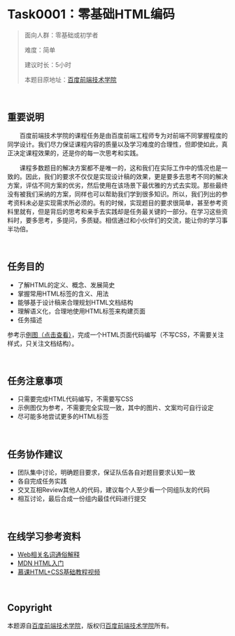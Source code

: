 ﻿# Task0001：零基础HTML编码

> 面向人群：零基础或初学者
>
> 难度：简单
>
> 建议时长：5小时
>
> 本题目原地址：[百度前端技术学院](http://ife.baidu.com/2016/task/detail?taskId=1)

<br />

## 重要说明

&emsp;&emsp;百度前端技术学院的课程任务是由百度前端工程师专为对前端不同掌握程度的同学设计。我们尽力保证课程内容的质量以及学习难度的合理性，但即使如此，真正决定课程效果的，还是你的每一次思考和实践。

&emsp;&emsp;课程多数题目的解决方案都不是唯一的，这和我们在实际工作中的情况也是一致的。因此，我们的要求不仅仅是实现设计稿的效果，更是要多去思考不同的解决方案，评估不同方案的优劣，然后使用在该场景下最优雅的方式去实现。那些最终没有被我们采纳的方案，同样也可以帮助我们学到很多知识。所以，我们列出的参考资料未必是实现需求所必须的。有的时候，实现题目的要求很简单，甚至参考资料里就有，但是背后的思考和亲手去实践却是任务最关键的一部分。在学习这些资料时，要多思考，多提问，多质疑。相信通过和小伙伴们的交流，能让你的学习事半功倍。

<br />

## 任务目的

- 了解HTML的定义、概念、发展简史
- 掌握常用HTML标签的含义、用法
- 能够基于设计稿来合理规划HTML文档结构
- 理解语义化，合理地使用HTML标签来构建页面
- 任务描述

参考示[例图（点击查看）](images/task0001_1.jpg)，完成一个HTML页面代码编写（不写CSS，不需要关注样式，只关注文档结构）。

<br />

## 任务注意事项

- 只需要完成HTML代码编写，不需要写CSS
- 示例图仅为参考，不需要完全实现一致，其中的图片、文案均可自行设定
- 尽可能多地尝试更多的HTML标签

<br />

## 任务协作建议

- 团队集中讨论，明确题目要求，保证队伍各自对题目要求认知一致
- 各自完成任务实践
- 交叉互相Review其他人的代码，建议每个人至少看一个同组队友的代码
- 相互讨论，最后合成一份组内最佳代码进行提交

<br />

## 在线学习参考资料

- [Web相关名词通俗解释](https://www.zhihu.com/question/22689579)
- [MDN HTML入门](https://developer.mozilla.org/zh-CN/docs/Web/Guide/HTML/Introduction)
- [慕课HTML+CSS基础教程视频](http://www.imooc.com/learn/9)

<br />

## Copyright

本题源自[百度前端技术学院](http://ife.baidu.com/2016/task/detail?taskId=1)，版权归[百度前端技术学院](http://ife.baidu.com/)所有。
